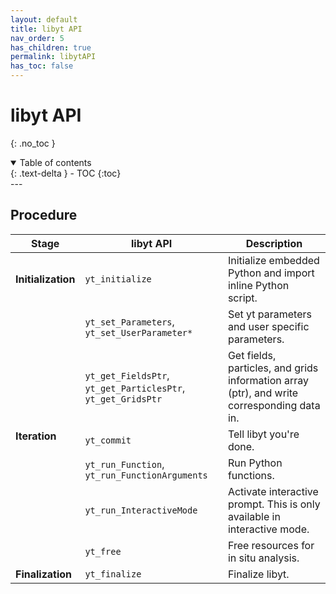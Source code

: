 ```yaml
---
layout: default
title: libyt API
nav_order: 5
has_children: true
permalink: libytAPI
has_toc: false
---
```


# libyt API
{: .no_toc }
<details open markdown="block">
  <summary>
    Table of contents
  </summary>
  {: .text-delta }
- TOC
{:toc}
</details>
---

## Procedure
<table>
  <thead>
    <tr>
      <th>Stage</th>
      <th>libyt API</th>
      <th>Description</th>
    </tr>
  </thead>
  <tbody>
    <tr>
      <td rowspan=1><strong>Initialization</strong></td>
      <td><code>yt_initialize</code></td>
      <td>Initialize embedded Python and import inline Python script.</td>
    </tr>
    <tr>
      <td rowspan=6><strong>Iteration</strong></td>
      <td><code>yt_set_Parameters</code>, <code>yt_set_UserParameter*</code></td>
      <td>Set yt parameters and user specific parameters.</td>
    </tr>
    <tr>
      <td><code>yt_get_FieldsPtr</code>, <code>yt_get_ParticlesPtr</code>, <code>yt_get_GridsPtr</code></td>
      <td>Get fields, particles, and grids information array (ptr), and write corresponding data in.</td>
    </tr>
    <tr>
      <td><code>yt_commit</code></td>
      <td>Tell libyt you're done.</td>
    </tr>
    <tr>
      <td><code>yt_run_Function</code>, <code>yt_run_FunctionArguments</code></td>
      <td>Run Python functions.</td>
    </tr>
    <tr>
      <td><code>yt_run_InteractiveMode</code></td>
      <td>Activate interactive prompt. This is only available in interactive mode.</td>
    </tr>
    <tr>
      <td><code>yt_free</code></td>
      <td>Free resources for in situ analysis.</td>
    </tr>
    <tr>
      <td rowspan=1><strong>Finalization</strong></td>
      <td><code>yt_finalize</code></td>
      <td>Finalize libyt.</td>
    </tr>
  </tbody>
</table>